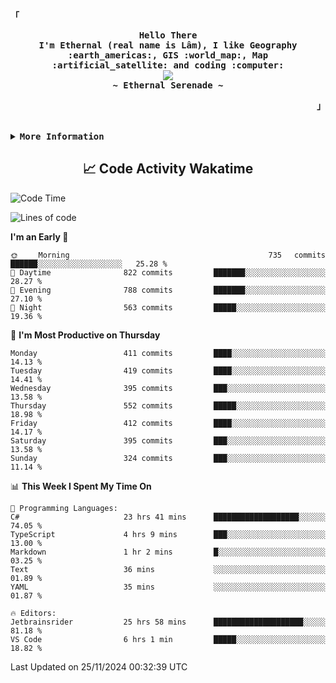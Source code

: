 <!-- Ethernal GitHub Profile -->
<div align="justify">

<!-- Profile -->
<p align="left"><strong><samp>「</samp></strong></p>
  <p align="center">
    <samp>
      <b>
        Hello There
      <br>
        I'm Ethernal (real name is Lâm), I like Geography :earth_americas:, GIS :world_map:, Map :artificial_satellite: and coding :computer:
      </b>
      <br>
        <image src="https://readme-typing-svg.herokuapp.com?font=Iosevka&size=16&color=6791c9&center=true&width=410&height=45&lines=Making%20world%20better%20by%20coding.">
      <br>
      <b>
        ~ Ethernal Serenade ~
      </b>
    </samp>
  </p>
<p align="right"><strong><samp>」</samp></strong></p>

<br>

<details>
<summary><samp><b>More Information</b></samp></summary>

<h2></h2><br>

<!-- Contact Me -->
<p align="center">
  <samp>
    [<a href="https://www.facebook.com/bavuongdaradi.3990">facebook</a>]
    [<a href="mailto:nguyenduclam0605@gmail.com">gmail</a>]
  </samp>
</p>

<h2></h2><br>

<!-- Profile Views Badge -->
<p align="center">
  <samp>
  <a href="#--------">
    <img src="https://komarev.com/ghpvc/?username=ethernal-serenade&label=Profile+Views&color=grey" alt="profile views" /> 
  </a>
  </samp>
</p>

<!-- Github Trophy -->
<div align="center">
  <table>
    <tr>
      <td><a href="#--------"><img align="center" alt="GitHub Trophy" src="https://github-trophies.vercel.app/?username=ethernal-serenade&rank=SECRET,SSS,SS,S,AAA,AA,A&row=2&column=3&margin-w=15&margin-h=15&no-frame=true&theme=nord"></a></td>
    </tr>
  </table>
</div>

<!-- Github Stats -->
<div align="center">
  <table>
    <tr>
      <td><a href="#--------"><img height="137px" align="center" alt="GitHub Stats" src="https://github-readme-stats.vercel.app/api?username=ethernal-serenade&count_private=true&show_icons=true&include_all_commits=true&line_height=21&hide_border=true&theme=nord"/></a></td>
      <td><a href="#--------"><img height="137px" align="center" alt="Top Language" src="https://github-readme-stats.vercel.app/api/top-langs/?username=ethernal-serenade&layout=compact&line_height=21&hide_border=true&theme=nord"/></a></td>
    </tr>
	<tr>
	  <td colspan="2" align="center"><a href="#--------"><img alt="GitHub Streak" src="https://github-readme-streak-stats.herokuapp.com/?user=Ethernal-Serenade&theme=algolia"></a></td>
	</tr>
  </table>
</div>
</details>

<h2 align='center'> 📈 Code Activity Wakatime </h2>

<!--START_SECTION:waka-->
![Code Time](http://img.shields.io/badge/Code%20Time-701%20hrs%2048%20mins-blue)

![Lines of code](https://img.shields.io/badge/From%20Hello%20World%20I%27ve%20Written-13.9%20million%20lines%20of%20code-blue)

**I'm an Early 🐤** 

```text
🌞 Morning                735 commits         ██████░░░░░░░░░░░░░░░░░░░   25.28 % 
🌆 Daytime                822 commits         ███████░░░░░░░░░░░░░░░░░░   28.27 % 
🌃 Evening                788 commits         ███████░░░░░░░░░░░░░░░░░░   27.10 % 
🌙 Night                  563 commits         █████░░░░░░░░░░░░░░░░░░░░   19.36 % 
```
📅 **I'm Most Productive on Thursday** 

```text
Monday                   411 commits         ████░░░░░░░░░░░░░░░░░░░░░   14.13 % 
Tuesday                  419 commits         ████░░░░░░░░░░░░░░░░░░░░░   14.41 % 
Wednesday                395 commits         ███░░░░░░░░░░░░░░░░░░░░░░   13.58 % 
Thursday                 552 commits         █████░░░░░░░░░░░░░░░░░░░░   18.98 % 
Friday                   412 commits         ████░░░░░░░░░░░░░░░░░░░░░   14.17 % 
Saturday                 395 commits         ███░░░░░░░░░░░░░░░░░░░░░░   13.58 % 
Sunday                   324 commits         ███░░░░░░░░░░░░░░░░░░░░░░   11.14 % 
```


📊 **This Week I Spent My Time On** 

```text
💬 Programming Languages: 
C#                       23 hrs 41 mins      ███████████████████░░░░░░   74.05 % 
TypeScript               4 hrs 9 mins        ███░░░░░░░░░░░░░░░░░░░░░░   13.00 % 
Markdown                 1 hr 2 mins         █░░░░░░░░░░░░░░░░░░░░░░░░   03.25 % 
Text                     36 mins             ░░░░░░░░░░░░░░░░░░░░░░░░░   01.89 % 
YAML                     35 mins             ░░░░░░░░░░░░░░░░░░░░░░░░░   01.87 % 

🔥 Editors: 
Jetbrainsrider           25 hrs 58 mins      ████████████████████░░░░░   81.18 % 
VS Code                  6 hrs 1 min         █████░░░░░░░░░░░░░░░░░░░░   18.82 % 
```


 Last Updated on 25/11/2024 00:32:39 UTC
<!--END_SECTION:waka-->
